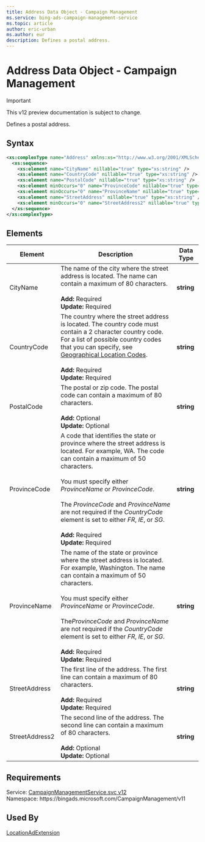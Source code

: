 ```yaml
---
title: Address Data Object - Campaign Management
ms.service: bing-ads-campaign-management-service
ms.topic: article
author: eric-urban
ms.author: eur
description: Defines a postal address.
---
```

# Address Data Object - Campaign Management

> [!IMPORTANT]
> This v12 preview documentation is subject to change.

Defines a postal address.

## Syntax
```xml
<xs:complexType name="Address" xmlns:xs="http://www.w3.org/2001/XMLSchema">
  <xs:sequence>
    <xs:element name="CityName" nillable="true" type="xs:string" />
    <xs:element name="CountryCode" nillable="true" type="xs:string" />
    <xs:element name="PostalCode" nillable="true" type="xs:string" />
    <xs:element minOccurs="0" name="ProvinceCode" nillable="true" type="xs:string" />
    <xs:element minOccurs="0" name="ProvinceName" nillable="true" type="xs:string" />
    <xs:element name="StreetAddress" nillable="true" type="xs:string" />
    <xs:element minOccurs="0" name="StreetAddress2" nillable="true" type="xs:string" />
  </xs:sequence>
</xs:complexType>
```

## <a name="elements"></a>Elements

|Element|Description|Data Type|
|-----------|---------------|-------------|
|<a name="cityname"></a>CityName|The name of the city where the street address is located. The name can contain a maximum of 80 characters.<br/><br/>**Add:** Required<br/>**Update:** Required|**string**|
|<a name="countrycode"></a>CountryCode|The country where the street address is located. The country code must contain a 2 character country code. For a list of possible country codes that you can specify, see [Geographical Location Codes](~/guides/geographical-location-codes.md).<br/><br/>**Add:** Required<br/>**Update:** Required|**string**|
|<a name="postalcode"></a>PostalCode|The postal or zip code. The postal code can contain a maximum of 80 characters.<br/><br/>**Add:** Optional<br/>**Update:** Optional|**string**|
|<a name="provincecode"></a>ProvinceCode|A code that identifies the state or province where the street address is located. For example, WA. The code can contain a maximum of 50 characters.<br /><br />You must specify either *ProvinceName* or *ProvinceCode*.<br /><br /> The *ProvinceCode* and *ProvinceName* are not required if the *CountryCode* element is set to either *FR*, *IE*, or *SG*.<br/><br/>**Add:** Required<br/>**Update:** Required|**string**|
|<a name="provincename"></a>ProvinceName|The name of the state or province where the street address is located. For example, Washington. The name can contain a maximum of 50 characters.<br /><br />You must specify either *ProvinceName* or *ProvinceCode*.<br /><br /> The*ProvinceCode* and *ProvinceName* are not required if the *CountryCode* element is set to either *FR*, *IE*, or *SG*.<br/><br/>**Add:** Required<br/>**Update:** Required|**string**|
|<a name="streetaddress"></a>StreetAddress|The first line of the address. The first line can contain a maximum of 80 characters.<br/><br/>**Add:** Required<br/>**Update:** Required|**string**|
|<a name="streetaddress2"></a>StreetAddress2|The second line of the address. The second line can contain a maximum of 80 characters.<br/><br/>**Add:** Optional<br/>**Update:** Optional|**string**|

## Requirements
Service: [CampaignManagementService.svc v12](https://campaign.api.bingads.microsoft.com/Api/Advertiser/CampaignManagement/v11/CampaignManagementService.svc)  
Namespace: https\://bingads.microsoft.com/CampaignManagement/v11  

## Used By
[LocationAdExtension](locationadextension.md)  
